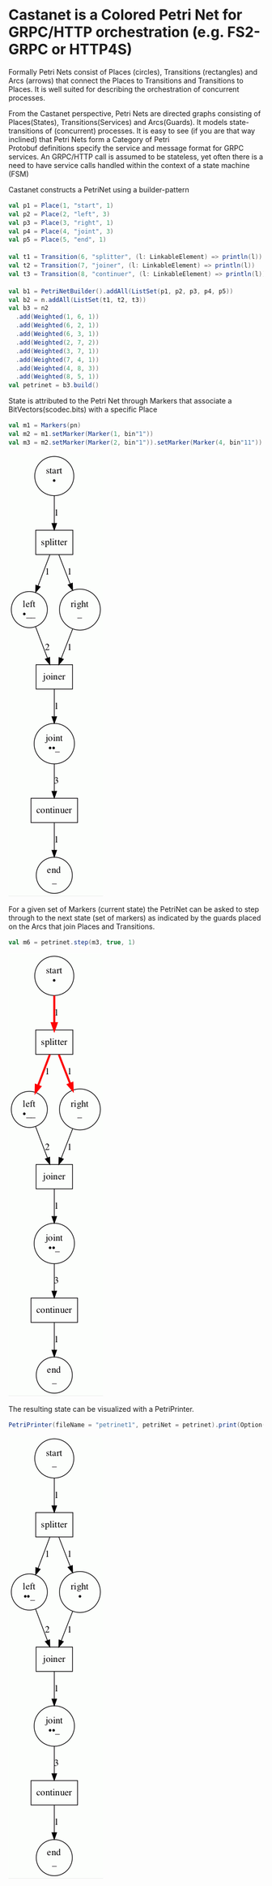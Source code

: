 # Castanet is a Colored Petri Net for GRPC/HTTP orchestration (e.g. FS2-GRPC or HTTP4S)

Formally Petri Nets consist of Places (circles), Transitions (rectangles) and Arcs (arrows) that connect the Places to Transitions and Transitions to Places.
It is well suited for describing the orchestration of concurrent processes.

From the Castanet perspective, Petri Nets are directed graphs consisting of Places(States), Transitions(Services) and Arcs(Guards). It models state-transitions of (concurrent) processes.
It is easy to see (if you are that way inclined) that Petri Nets form a Category of Petri  
Protobuf definitions specify the service and message format for GRPC services.
An GRPC/HTTP call is assumed to be stateless, yet often there is a need to have service calls handled within the context of a state machine (FSM)

Castanet constructs a PetriNet using a builder-pattern

```scala
val p1 = Place(1, "start", 1)
val p2 = Place(2, "left", 3)
val p3 = Place(3, "right", 1)
val p4 = Place(4, "joint", 3)
val p5 = Place(5, "end", 1)

val t1 = Transition(6, "splitter", (l: LinkableElement) => println(l))
val t2 = Transition(7, "joiner", (l: LinkableElement) => println(l))
val t3 = Transition(8, "continuer", (l: LinkableElement) => println(l))

val b1 = PetriNetBuilder().addAll(ListSet(p1, p2, p3, p4, p5))
val b2 = n.addAll(ListSet(t1, t2, t3))
val b3 = n2
  .add(Weighted(1, 6, 1))
  .add(Weighted(6, 2, 1))
  .add(Weighted(6, 3, 1))
  .add(Weighted(2, 7, 2))
  .add(Weighted(3, 7, 1))
  .add(Weighted(7, 4, 1))
  .add(Weighted(4, 8, 3))
  .add(Weighted(8, 5, 1))
val petrinet = b3.build()
```

State is attributed to the Petri Net through Markers that associate a BitVectors(scodec.bits) with a specific Place

```scala
val m1 = Markers(pn)
val m2 = m1.setMarker(Marker(1, bin"1"))
val m3 = m2.setMarker(Marker(2, bin"1")).setMarker(Marker(4, bin"11"))
```

![alt text](modules/core/src/test/resource/petrinet1.png "Petri Net 1")

For a given set of Markers (current state) the PetriNet can be asked to step through to the next state (set of markers) as indicated by the guards placed on the Arcs that join Places and Transitions. 

```scala
val m6 = petrinet.step(m3, true, 1)
```

![alt text](modules/core/src/test/resource/step1.png "step 1")

The resulting state can be visualized with a PetriPrinter.

```scala
PetriPrinter(fileName = "petrinet1", petriNet = petrinet).print(Option(m3))
```

![alt text](modules/core/src/test/resource/petrinet2.png "Petri Net 2")
